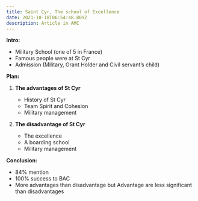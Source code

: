 ```yaml
---
title: Saint Cyr, The school of Excellence
date: 2021-10-18T06:54:48.809Z
description: Article in AMC
---
```

**Intro:**

* Military School (one of 5 in France)
* Famous people were at St Cyr
* Admission (Military, Grant Holder and Civil servant’s child)

**Plan:**

1. **The advantages of St Cyr**

   * History of St Cyr
   * Team Spirit and Cohesion
   * Military management
2. **The disadvantage of St Cyr**

   * The excellence
   * A boarding school
   * Military management

**Conclusion:**

* 84% mention
* 100% success to BAC
* More advantages than disadvantage but Advantage are less significant than disadvantages